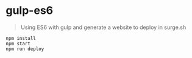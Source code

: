 # gulp-es6
> Using ES6 with gulp and
  generate a website to deploy in surge.sh

    npm install
    npm start
    npm run deploy  
